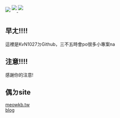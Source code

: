 ![](https://i.imgur.com/1zxQ5yA.gif)
<a href="https://github.com/KvN1027">
  <img align="center" src="https://github-readme-stats.vercel.app/api?username=KvN1027&theme=buefy&show_icons=true&border_radius=10%&line_height=27" style="margin-bottom: 20px;"/>
</a>
<a href="https://github.com/KvN1027">
  <img align="center" src="https://github-readme-stats.vercel.app/api/top-langs/?username=KvN1027&theme=buefy&border_radius=10%&langs_count=3" style="max-width: 100%;margin-bottom: 20px;"/>
</a>
<br>


## 早ㄤ!!!!
這裡是KvN1027ㄉGithub，三不五時會po很多小專案na
## 注意!!!!
感謝你的注意!
## 偶ㄉsite
[meowkb.tw](https://meowkb.tw) <br>
[blog](https://blog.meowkb.tw)
